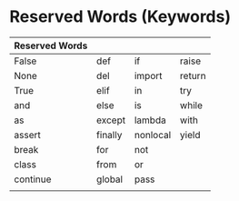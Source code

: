 # Reserved Words (Keywords)


|Reserved Words	|   | | |
| ----------|--------------|--------------|------|
|False	    |def	    |if	        |raise|
|None	    |del	    |import	    |return|
|True	    |elif	    |in	        |try|
|and	    |else	    |is	        |while|
|as	        |except	    |lambda	    |with|
|assert	    |finally	|nonlocal	|yield|
|break	    |for	    |not	|
|class	    |from	    |or	|
|continue   |global	    |pass|
|||| |
 
